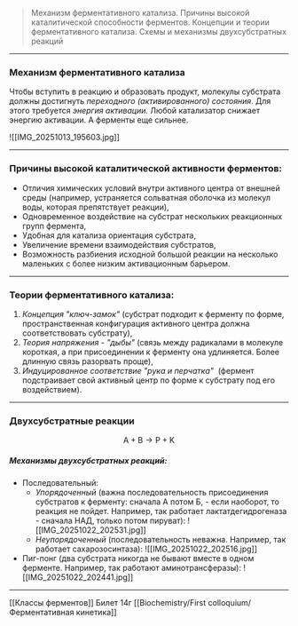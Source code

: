 
> Механизм ферментативного катализа. Причины высокой каталитической способности ферментов. Концепции и теории ферментативного катализа. Схемы и механизмы двухсубстратных реакций

---

### Механизм ферментативного катализа 

Чтобы вступить в реакцию и образовать продукт, молекулы субстрата должны достигнуть *переходного (активированного) состояния*. Для этого требуется _энергия активации._ Любой катализатор снижает энергию активации. А ферменты еще сильнее.

![[IMG_20251013_195603.jpg]]


---

### Причины высокой каталитической активности ферментов:

- Отличия химических условий внутри активного центра от внешней среды (например, устраняется сольватная оболочка из молекул воды, которая препятствует реакции),
- Одновременное воздействие на субстрат нескольких реакционных групп фермента,
- Удобная для катализа ориентация субстрата,
- Увеличение времени взаимодействия субстратов,
- Возможность разбиения исходной большой реакции на несколько маленьких с более низким активационным барьером.

---

### Теории ферментативного катализа:

1. _Концепция "ключ-замок"_ (субстрат подходит к ферменту по форме, пространственная конфигурация активного центра должна соответствовать субстрату),
2. *Теория напряжения - "дыбы"* (связь между радикалами в молекуле короткая, а при присоединении к ферменту она удлиняется. Более длинную связь разорвать проще),
3. _Индуцированное соответствие_ _"рука и перчатка"_  (фермент подстраивает свой активный центр по форме к субстрату под его воздействием).  

---

### Двухсубстратные реакции
  
$$
\mathrm{A + B \longrightarrow P + K}
$$
  
##### Механизмы двухсубстратных реакций:

- Последовательный:
    - _Упорядоченный_ (важна последовательность присоединения субстратов к ферменту: сначала А потом Б, - если наоборот, то реакция не пойдет. Например, так работает лактатдегидрогеназа - сначала НАД, только потом пируват):
    ![[IMG_20251022_202531.jpg]]
    - _Неупорядоченный_ (последовательность неважна. Например, так работает сахарозосинтаза):
    ![[IMG_20251022_202516.jpg]]
- Пиг-понг (два субстрата никогда не бывают вместе в одном ферменте. Например, так работают аминотрансферазы):
![[IMG_20251022_202441.jpg]]

---
[[Классы ферментов]]
Билет 14г
[[Biochemistry/First colloquium/Ферментативная кинетика]]